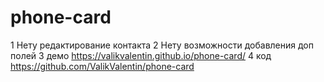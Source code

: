 
# phone-card
1 Нету редактирование контакта
2 Нету возможности добавления доп полей
3 демо https://valikvalentin.github.io/phone-card/
4 код https://github.com/ValikValentin/phone-card
